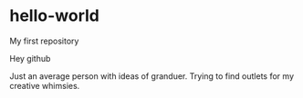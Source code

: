 # hello-world
My first repository

Hey github

Just an average person with ideas of granduer. Trying to find outlets for my creative whimsies.
